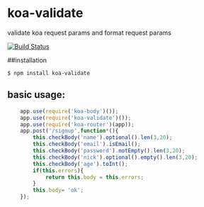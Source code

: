 koa-validate
============

validate koa request params and format request params 

[![Build Status](https://travis-ci.org/RocksonZeta/koa-validate.svg?branch=master)](https://travis-ci.org/RocksonZeta/koa-validate)

##installation
```
$ npm install koa-validate
```

## basic usage:
```javascript
	app.use(require('koa-body')());
	app.use(require('koa-validate')());
	app.use(require('koa-router')(app));
	app.post('/signup',function*(){
		this.checkBody('name').optional().len(3,20);
		this.checkBody('email').isEmail();
		this.checkBody('password').notEmpty().len(3,20);
		this.checkBody('nick').optional().empty().len(3,20);
		this.checkBody('age').toInt();
		if(this.errors){
			return this.body = this.errors;
		}
		this.body= 'ok';
	});
```